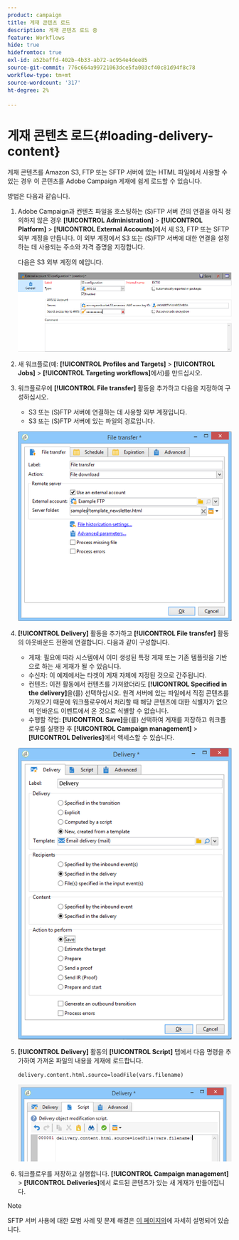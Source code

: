 ```yaml
---
product: campaign
title: 게재 콘텐츠 로드
description: 게재 콘텐츠 로드 중
feature: Workflows
hide: true
hidefromtoc: true
exl-id: a52baffd-402b-4b33-ab72-ac954e4dee85
source-git-commit: 776c664a99721063dce5fa003cf40c81d94f8c78
workflow-type: tm+mt
source-wordcount: '317'
ht-degree: 2%

---
```


# 게재 콘텐츠 로드{#loading-delivery-content}



게재 콘텐츠를 Amazon S3, FTP 또는 SFTP 서버에 있는 HTML 파일에서 사용할 수 있는 경우 이 콘텐츠를 Adobe Campaign 게재에 쉽게 로드할 수 있습니다.

방법은 다음과 같습니다.

1. Adobe Campaign과 컨텐츠 파일을 호스팅하는 (S)FTP 서버 간의 연결을 아직 정의하지 않은 경우 **[!UICONTROL Administration]** > **[!UICONTROL Platform]** > **[!UICONTROL External Accounts]**&#x200B;에서 새 S3, FTP 또는 SFTP 외부 계정을 만듭니다. 이 외부 계정에서 S3 또는 (S)FTP 서버에 대한 연결을 설정하는 데 사용되는 주소와 자격 증명을 지정합니다.

   다음은 S3 외부 계정의 예입니다.

   ![](assets/delivery_loadcontent_filetransfertexamples3.png)

1. 새 워크플로(예: **[!UICONTROL Profiles and Targets]** > **[!UICONTROL Jobs]** > **[!UICONTROL Targeting workflows]**&#x200B;에서)를 만드십시오.
1. 워크플로우에 **[!UICONTROL File transfer]** 활동을 추가하고 다음을 지정하여 구성하십시오.

   * S3 또는 (S)FTP 서버에 연결하는 데 사용할 외부 계정입니다.
   * S3 또는 (S)FTP 서버에 있는 파일의 경로입니다.

   ![](assets/delivery_loadcontent_filetransfertexample.png)

1. **[!UICONTROL Delivery]** 활동을 추가하고 **[!UICONTROL File transfer]** 활동의 아웃바운드 전환에 연결합니다. 다음과 같이 구성합니다.

   * 게재: 필요에 따라 시스템에서 이미 생성된 특정 게재 또는 기존 템플릿을 기반으로 하는 새 게재가 될 수 있습니다.
   * 수신자: 이 예제에서는 타겟이 게재 자체에 지정된 것으로 간주됩니다.
   * 컨텐츠: 이전 활동에서 컨텐츠를 가져왔더라도 **[!UICONTROL Specified in the delivery]**&#x200B;을(를) 선택하십시오. 원격 서버에 있는 파일에서 직접 콘텐츠를 가져오기 때문에 워크플로우에서 처리할 때 해당 콘텐츠에 대한 식별자가 없으며 인바운드 이벤트에서 온 것으로 식별할 수 없습니다.
   * 수행할 작업: **[!UICONTROL Save]**&#x200B;을(를) 선택하여 게재를 저장하고 워크플로우를 실행한 후 **[!UICONTROL Campaign management]** > **[!UICONTROL Deliveries]**&#x200B;에서 액세스할 수 있습니다.

   ![](assets/delivery_loadcontent_activityexample.png)

1. **[!UICONTROL Delivery]** 활동의 **[!UICONTROL Script]** 탭에서 다음 명령을 추가하여 가져온 파일의 내용을 게재에 로드합니다.

   ```
   delivery.content.html.source=loadFile(vars.filename)
   ```

   ![](assets/delivery_loadcontent_script.png)

1. 워크플로우를 저장하고 실행합니다. **[!UICONTROL Campaign management]** > **[!UICONTROL Deliveries]**&#x200B;에서 로드된 콘텐츠가 있는 새 게재가 만들어집니다.

>[!NOTE]
>
>SFTP 서버 사용에 대한 모범 사례 및 문제 해결은 [이 페이지의](../../platform/using/sftp-server-usage.md)에 자세히 설명되어 있습니다.
